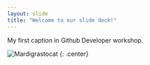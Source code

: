 ```yaml
---
layout: slide
title: "Welcome to our slide deck!"
---
```


My first caption in Github Developer workshop.

![Mardigrastocat](https://octodex.github.com/images/Mardigrastocat.png)
{: .center}
